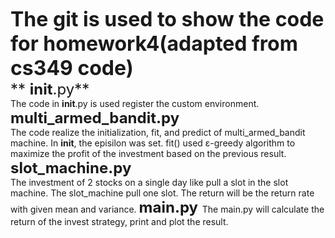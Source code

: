 <font size =6> **The git is used to show the code for homework4(adapted from cs349 code)**</font>  
<font size =5> ** __init__.py** </font>  
The code in __init__.py is used register the custom environment.  
<font size = 5> **multi_armed_bandit.py** </font>  
The code realize the initialization, fit, and predict of multi_armed_bandit machine. In __init__, the episilon was set. fit() used ε-greedy algorithm to maximize the profit of the investment based on the previous result. 
<font size =5 > **slot_machine.py**</font>  
The investment of 2 stocks on a single day like pull a slot in the slot machine. The slot_machine pull one slot. The return will be the return rate with given mean and variance.
<font size =5> **main.py** </font>
The main.py will calculate the return of the invest strategy, print and plot the result.
